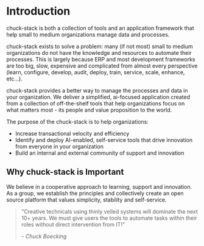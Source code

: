 # Introduction

<!-- copied_from_home_page -->
chuck-stack is both a collection of tools and an application framework that help small to medium organizations manage data and processes.

chuck-stack exists to solve a problem: many (if not most) small to medium organizations do not have the knowledge and resources to automate their processes. This is largely because ERP and most development frameworks are too big, slow, expensive and complicated from almost every perspective (learn, configure, develop, audit, deploy, train, service, scale, enhance, etc...).

chuck-stack provides a better way to manage the processes and data in your organization. We deliver a simplified, ai-focused application created from a collection of off-the-shelf tools that help organizations focus on what matters most - its people and value proposition to the world. 
<!-- /copied_from_home_page -->

The purpose of the chuck-stack is to help organizations:

- Increase transactional velocity and efficiency
- Identify and deploy AI-enabled, self-service tools that drive innovation from everyone in your organization
- Build an internal and external community of support and innovation

## Why chuck-stack is Important

We believe in a cooperative approach to learning, support and innovation. As a group, we establish the principles and collectively create an open source platform that values simplicity, stability and self-service.

> "Creative technicals using thinly veiled systems will dominate the next 10+ years. We must give users the tools to automate tasks within their roles without direct intervention from IT!"
>
> \- *Chuck Boecking*
